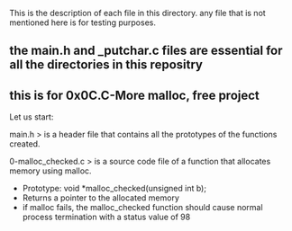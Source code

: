 This is the description of each file in this directory.
any file that is not mentioned here is for testing purposes.
## the main.h and \_putchar.c files are essential for all the directories in this repositry ##
## this is for 0x0C.C-More malloc, free project ##
Let us start:

main.h > is a header file that contains all the prototypes of the functions created.

0-malloc_checked.c > is a source code file of a function that allocates memory using malloc.
- Prototype: void *malloc_checked(unsigned int b);
- Returns a pointer to the allocated memory
- if malloc fails, the malloc_checked function should cause normal process termination with a status value of 98
